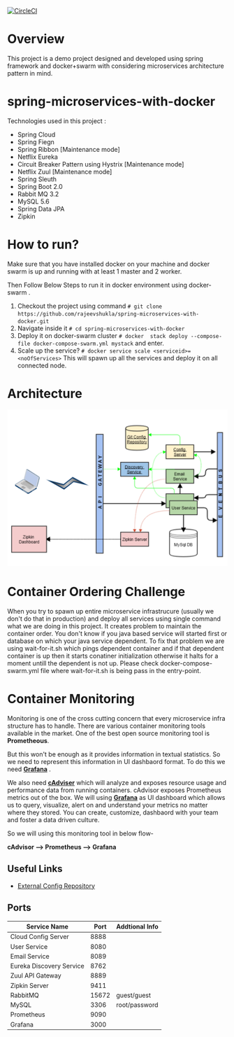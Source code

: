 [![CircleCI](https://circleci.com/gh/rajeevshukla/spring-microservices-with-docker/tree/master.svg?style=svg)](https://circleci.com/gh/rajeevshukla/spring-microservices-with-docker/tree/master)

# Overview

This project is a demo project designed and developed using spring framework and docker+swarm with considering microservices architecture  pattern in mind.

# spring-microservices-with-docker

  Technologies used in this project : <br>

- Spring Cloud
- Spring Fiegn
- Spring Ribbon [Maintenance mode]
- Netflix Eureka
- Circuit Breaker Pattern using Hystrix [Maintenance mode]
- Netflix Zuul  [Maintenance mode]
- Spring Sleuth
- Spring Boot 2.0 
- Rabbit MQ 3.2
- MySQL 5.6
- Spring Data JPA 
- Zipkin
 
# How to run?

Make sure that you have installed docker on your machine and docker swarm is up and running with at least 1 master and 2 worker. 

 Then Follow Below Steps to run it in docker environment using docker-swarm .

 1. Checkout the project using command  `# git clone https://github.com/rajeevshukla/spring-microservices-with-docker.git`
 2. Navigate inside it `# cd spring-microservices-with-docker`
 3. Deploy it on docker-swarm cluster `# docker  stack deploy --compose-file docker-compose-swarm.yml mystack` and enter. 
 4. Scale up the service? `# docker service scale <serviceid>=<noOfServices>`
This will spawn up all the services and deploy it on all connected node.  
  


# Architecture 

![Architecture image](https://github.com/rajeevshukla/spring-microservices-with-docker/blob/master/Architecture.png)


# Container Ordering Challenge

When you try to spawn up entire microservice infrastrucure (usually we don't do that in production)  and deploy all services using single command what we are doing in this project. It creates problem to maintain the container order. You don't know if you java based service will started first or database on which your java service dependent. To fix that problem we are using wait-for-it.sh which pings dependent container and  if that dependent container is up then it starts conatiner initialization otherwise it halts for a moment untill the dependent is not up.  Please check docker-compose-swarm.yml file where wait-for-it.sh is being pass in the entry-point.


# Container Monitoring

Monitoring is one of the cross cutting concern that every microservice infra structure has to handle. There are various container monitoring tools available in the market. One of the best open source monitoring tool is **Prometheous**.

But  this won't be enough as it provides information in textual statistics. So we need to represent this information in UI dashbaord format. To do this we need [**Grafana**](https://grafana.com/) . 

We also need [**cAdviser**](https://github.com/google/cadvisor) which will analyze and exposes resource usage and performance data from running containers. cAdvisor exposes Prometheus metrics out of the box. 
 We will using [**Grafana**](https://grafana.com/) as UI dashboard which allows us to query, visualize, alert on and understand your metrics no matter where they stored.  You can create, customize, dashbaord with your team and foster a data driven culture. 

 So we will using this monitoring tool in below flow-  

**cAdvisor --> Prometheus -->  Grafana**


## Useful Links

* [External Config Repository](https://github.com/rajeevshukla/spring-cloud-config-props)

## Ports

| Service Name             	| Port  	| Addtional Info 	|
|--------------------------	|-------	|----------------	|
| Cloud Config Server      	| 8888  	|                	|
| User Service             	| 8080  	|                	|
| Email Service            	| 8089  	|                	|
| Eureka Discovery Service 	| 8762  	|                	|
| Zuul API Gateway         	| 8889  	|                	|
| Zipkin Server            	| 9411  	|                	|
| RabbitMQ                 	| 15672 	| guest/guest    	|
| MySQL                    	| 3306  	| root/password  	|
| Prometheus                | 9090   	|                 |
| Grafana                   | 3000  	|  	              |

